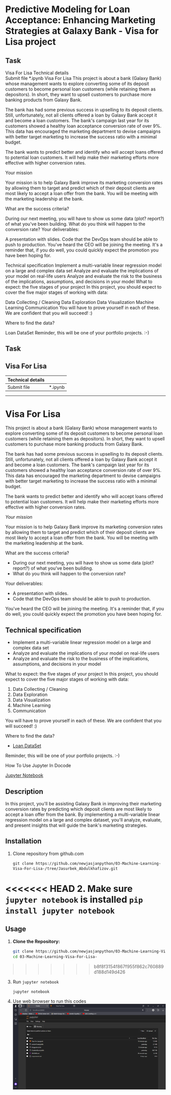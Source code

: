 # Predictive Modeling for Loan Acceptance: Enhancing Marketing Strategies at Galaxy Bank - Visa for Lisa project

## Task

Visa For Lisa
Technical details	
Submit file	*.ipynb
Visa For Lisa
This project is about a bank (Galaxy Bank) whose management wants to explore converting some of its deposit customers to become personal loan customers (while retaining them as depositors). In short, they want to upsell customers to purchase more banking products from Galaxy Bank.

The bank has had some previous success in upselling to its deposit clients. Still, unfortunately, not all clients offered a loan by Galaxy Bank accept it and become a loan customers. The bank's campaign last year for its customers showed a healthy loan acceptance conversion rate of over 9%. This data has encouraged the marketing department to devise campaigns with better target marketing to increase the success ratio with a minimal budget.

The bank wants to predict better and identify who will accept loans offered to potential loan customers. It will help make their marketing efforts more effective with higher conversion rates.

Your mission

Your mission is to help Galaxy Bank improve its marketing conversion rates by allowing them to target and predict which of their deposit clients are most likely to accept a loan offer from the bank. You will be meeting with the marketing leadership at the bank.

What are the success criteria?

During our next meeting, you will have to show us some data (plot? report?) of what you've been building.
What do you think will happen to the conversion rate?
Your deliverables:

A presentation with slides.
Code that the DevOps team should be able to push to production.
You've heard the CEO will be joining the meeting. It's a reminder that, if you do well, you could quickly expect the promotion you have been hoping for.

Technical specification
Implement a multi-variable linear regression model on a large and complex data set
Analyze and evaluate the implications of your model on real-life users
Analyze and evaluate the risk to the business of the implications, assumptions, and decisions in your model
What to expect: the five stages of your project In this project, you should expect to cover the five major stages of working with data:

Data Collecting / Cleaning
Data Exploration
Data Visualization
Machine Learning
Communication
You will have to prove yourself in each of these. We are confident that you will succeed! :)

Where to find the data?

Loan DataSet
Reminder, this will be one of your portfolio projects. :-)

## Task
<div class="row">
<div class="col tab-content">
<div class="tab-pane active show" id="subject" role="tabpanel">
<div class="row">
<div class="col-md-12 col-xl-12">
<div class="markdown-body">
<p class="text-muted m-b-15">
</p><h2>Visa For Lisa</h2>
<table>
<thead>
<tr>
<th>Technical details</th>
<th></th>
</tr>
</thead>
<tbody>
<tr>
<td>Submit file</td>
<td>*.ipynb</td>
</tr>
</tbody>
</table>
<hr>
<h1>Visa For Lisa</h1>
<p>This project is about a bank (Galaxy Bank) whose management wants to explore converting some of its deposit customers to become personal loan customers (while retaining them as depositors). In short, they want to upsell customers to purchase more banking products from Galaxy Bank.</p>
<p>The bank has had some previous success in upselling to its deposit clients. Still, unfortunately, not all clients offered a loan by Galaxy Bank accept it and become a loan customers. The bank's campaign last year for its customers showed a healthy loan acceptance conversion rate of over 9%. This data has encouraged the marketing department to devise campaigns with better target marketing to increase the success ratio with a minimal budget.</p>
<p>The bank wants to predict better and identify who will accept loans offered to potential loan customers. It will help make their marketing efforts more effective with higher conversion rates.</p>
<p><em>Your mission</em></p>
<p>Your mission is to help Galaxy Bank improve its marketing conversion rates by allowing them to target and predict which of their deposit clients are most likely to accept a loan offer from the bank. You will be meeting with the marketing leadership at the bank.</p>
<p>What are the success criteria?</p>
<ul>
<li>During our next meeting, you will have to show us some data (plot? report?) of what you've been building.</li>
<li>What do you think will happen to the conversion rate?</li>
</ul>
<p>Your deliverables:</p>
<ul>
<li>A presentation with slides.</li>
<li>Code that the DevOps team should be able to push to production.</li>
</ul>
<p>You've heard the CEO will be joining the meeting. It's a reminder that, if you do well, you could quickly expect the promotion you have been hoping for.</p>
<h2>Technical specification</h2>
<ul>
<li>Implement a multi-variable linear regression model on a large and complex data set</li>
<li>Analyze and evaluate the implications of your model on real-life users</li>
<li>Analyze and evaluate the risk to the business of the implications, assumptions, and decisions in your model</li>
</ul>
<p>What to expect: the five stages of your project
In this project, you should expect to cover the five major stages of working with data:</p>
<ol>
<li>Data Collecting / Cleaning</li>
<li>Data Exploration</li>
<li>Data Visualization</li>
<li>Machine Learning</li>
<li>Communication</li>
</ol>
<p>You will have to prove yourself in each of these. We are confident that you will succeed! :)</p>
<p>Where to find the data?</p>
<ul>
<li><a href="https://storage.googleapis.com/qwasar-public/track-ds/Visa_For_Lisa_Loan_Modelling.csv" target="_blank">Loan DataSet</a></li>
</ul>
<p>Reminder, this will be one of your portfolio projects. :-)</p>

<p></p>
</div>

</div>
</div>
</div>
<div class="tab-pane" id="resources" role="tabpanel">
<div class="row">
<div class="col-xl-12">
<div class="row text-center">
<div class="col p-t-10 f-12">
<p>
How To Use Jupyter In Docode
</p>
</div>
</div>
<div class="row text-center">
<div class="col">
<a frameborder="0" href="https://www.youtube.com/embed/J5MpsvScKzE">Jupyter Notebook</a>
</div>
</div>

</div>
</div>
</div>
</div>
</div>

## Description

In this project, you'll be assisting Galaxy Bank in improving their marketing conversion rates by predicting which deposit clients are most likely to accept a loan offer from the bank. By implementing a multi-variable linear regression model on a large and complex dataset, you'll analyze, evaluate, and present insights that will guide the bank's marketing strategies.

## Installation

1. Clone repository from github.com
    ```
    git clone https://github.com/newjasjanpython/03-Machine-Learning-Visa-For-Lisa-/tree/Jasurbek_Abdulkhafizov.git
    ```

<<<<<<< HEAD
2. Make sure `jupyter notebook` is installed
    ```
    pip install jupyter notebook
    ```
=======
## Usage
1. **Clone the Repository:**
   ```bash
   git clone https://github.com/newjasjanpython/03-Machine-Learning-Visa-For-Lisa-.git
   cd 03-Machine-Learning-Visa-For-Lisa-
   ```
>>>>>>> b8f8f3154f867f955f862c760889d188d149d426

3. Run `jupyter notebook`
    ```
    jupyter notebook
    ```

4. Use web browser to run this codes
![Reload this page to view image](./browser.png)
